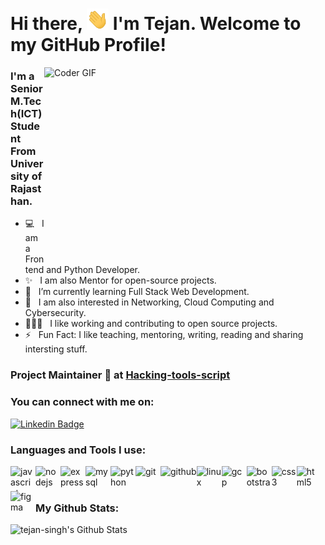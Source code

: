# Hi there, <img src="https://github.com/ABSphreak/ABSphreak/blob/master/gifs/Hi.gif" width="35px"> I'm Tejan. Welcome to my GitHub Profile!

<img align="right" src="https://www.bypeople.com/wp-content/uploads/2019/03/people-at-work.gif" alt="Coder GIF" width="450px" height="300px">

### I'm a Senior M.Tech(ICT) Student From University of Rajasthan.

- 💻 &nbsp; I am a Frontend and Python Developer.
- ✨ &nbsp; I am also Mentor for open-source projects.
- 🌱 &nbsp; I’m currently learning Full Stack Web Development.
- 🚀 &nbsp; I am also interested in Networking, Cloud Computing and Cybersecurity.
- 👨🏻‍💻 &nbsp; I like working and contributing to open source projects.
- ⚡ &nbsp; Fun Fact: I like teaching, mentoring, writing, reading and sharing intersting stuff.

### Project Maintainer 📜 at [Hacking-tools-script](https://github.com/sanscript-tech/hacking-tools-scripts)

### You can connect with me on:

[![Linkedin Badge](https://img.shields.io/badge/-tejansingh-blue?style=flat-square&logo=Linkedin&logoColor=white&link=https://www.linkedin.com/in/tejansingh)](https://www.linkedin.com/in/tejansingh)

### Languages and Tools I use:
  
<img src="https://devicons.github.io/devicon/devicon.git/icons/javascript/javascript-original.svg" alt="javascript" width="40" height="40" img align="left"/>
<img src="https://devicons.github.io/devicon/devicon.git/icons/nodejs/nodejs-original-wordmark.svg" alt="nodejs" width="40" height="40" img align="left"/>
<img src="https://devicons.github.io/devicon/devicon.git/icons/express/express-original-wordmark.svg" alt="express" width="40" height="40" img align="left"/>
<img src="https://devicons.github.io/devicon/devicon.git/icons/mysql/mysql-original-wordmark.svg" alt="mysql" width="40" height="40" img align="left"/>
<img src="https://devicons.github.io/devicon/devicon.git/icons/python/python-original.svg" alt="python" width="40" height="40" img align="left"/>
<img src="https://www.vectorlogo.zone/logos/git-scm/git-scm-icon.svg" alt="git" width="40" height="40" img align="left"/>
<img src='https://cdn.jsdelivr.net/npm/simple-icons@3.0.1/icons/github.svg' alt='github' height='40' img align="left">
<img src="https://devicons.github.io/devicon/devicon.git/icons/linux/linux-original.svg" alt="linux" width="40" height="40" img align="left"/> 
<img src="https://www.vectorlogo.zone/logos/google_cloud/google_cloud-icon.svg" alt="gcp" width="40" height="40" img align="left"/>
<img src="https://devicons.github.io/devicon/devicon.git/icons/bootstrap/bootstrap-plain.svg" alt="bootstrap" width="40" height="40" img align="left"/>
<img src="https://devicons.github.io/devicon/devicon.git/icons/css3/css3-original-wordmark.svg" alt="css3" width="40" height="40" img align="left"/>
<img src="https://devicons.github.io/devicon/devicon.git/icons/html5/html5-original-wordmark.svg" alt="html5" width="40" height="40" img align="left"/> 
<img src="https://www.vectorlogo.zone/logos/figma/figma-icon.svg" alt="figma" width="40" height="40" img align="left"/>

</br></br>

### My Github Stats:
<p align = "left"><img src="https://github-readme-stats.vercel.app/api?username=tejan-singh&show_icons=true&hide_border=true&bg_color=f7f7f7&layout=compact&hide=html" alt="tejan-singh's Github Stats" />
</p>

